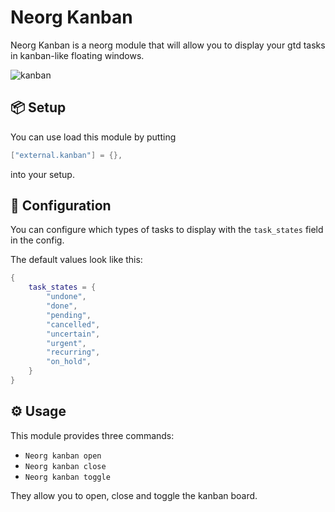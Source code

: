 # Neorg Kanban

Neorg Kanban is a neorg module that will allow you to display your gtd tasks in kanban-like floating windows.

![kanban](https://user-images.githubusercontent.com/81827001/166137546-a9db04fb-23b0-463c-bfb9-c0ad376aaf82.png)

## 📦 Setup
You can use load this module by putting
```lua
["external.kanban"] = {},
```
into your setup.

## 🔧 Configuration
You can configure which types of tasks to display with the `task_states` field in the config.

The default values look like this:
```lua
{
    task_states = {
        "undone",
        "done",
        "pending",
        "cancelled",
        "uncertain",
        "urgent",
        "recurring",
        "on_hold",
    }
}
```

## ⚙ Usage
This module provides three commands:
- `Neorg kanban open`
- `Neorg kanban close`
- `Neorg kanban toggle`

They allow you to open, close and toggle the kanban board.
